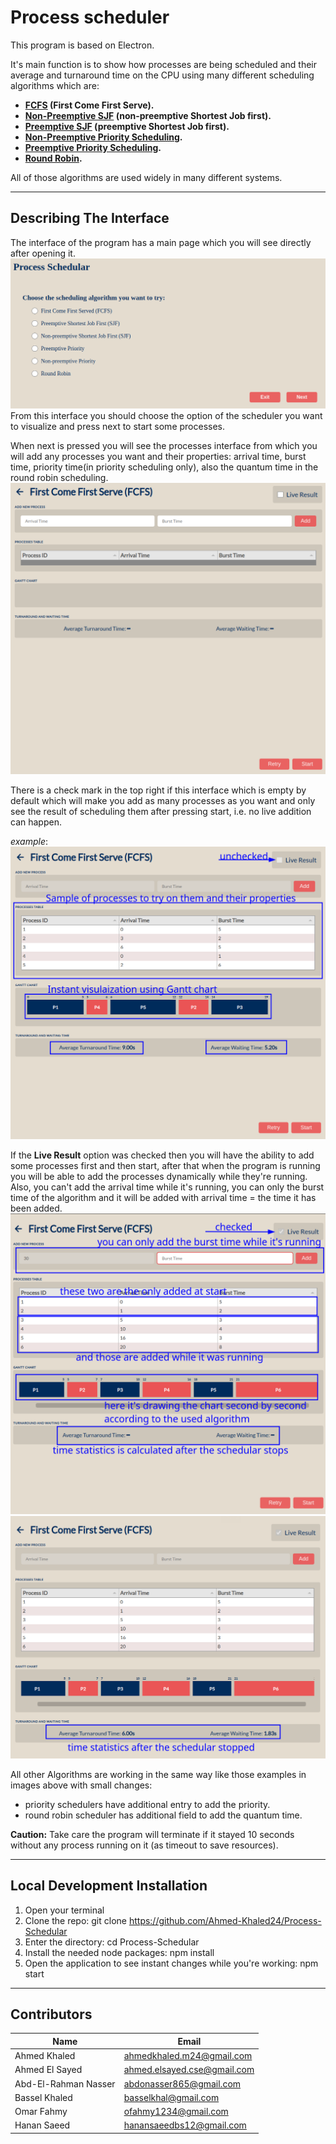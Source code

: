 # Process scheduler
This program is based on Electron.

It's main function is to show how processes are being scheduled and their average and turnaround time on the CPU using many different scheduling algorithms which are:
* **[FCFS](https://www.educative.io/answers/first-come-first-served-fcfs-scheduling-algorithm)
 (First Come First Serve).**
* **[Non-Preemptive SJF](https://www.guru99.com/shortest-job-first-sjf-scheduling.html) (non-preemptive Shortest Job first).**
* **[Preemptive SJF](https://www.guru99.com/shortest-job-first-sjf-scheduling.html#:~:text=26/5%20%3D%205.2-,Preemptive%20SJF,-In%20Preemptive%20SJF) (preemptive Shortest Job first).**
* **[Non-Preemptive Priority Scheduling](https://www.educative.io/answers/what-is-a-non-preemptive-priority-scheduling-algorithm).**
* **[Preemptive Priority Scheduling](https://www.educative.io/answers/what-is-preemptive-priority-scheduling-algorithm).**
* **[Round Robin](https://www.guru99.com/round-robin-scheduling-example.html).**

All of those algorithms are used widely in many different systems.
___
## Describing The Interface
The interface of the program has a main page which you will see directly after opening it.
![Main Interface](./images/main-interface.png)
From this interface you should choose the option of the scheduler you want to visualize and press next to start some processes.

When next is pressed you will see the processes interface from which you will add any processes you want and their properties: arrival time, burst time, priority time(in priority scheduling only), also the quantum time in the round robin scheduling.
![Scheduling Interface](./images/scheduling-interface.png)

There is a check mark in the top right if this interface which is empty by default which will make you add as many processes as you want and only see the result of scheduling them after pressing start, i.e. no live addition can happen.

*example*: ![scheduling in not live mode](./images/not-live-example.png)

If the **Live Result** option was checked then you will have the ability to add some processes first and then start, after that when the program is running you will be able to add the processes dynamically while they're running. Also, you can't add the arrival time while it's running, you can only the burst time of the algorithm and it will be added with arrival time = the time it has been added.
![Live Example](./images/live-example.png)
![Live Example Time Statistics](./images/time-stats.png)

All other Algorithms are working in the same way like those examples in images above with small changes:
*  priority schedulers have additional entry to add the priority.
*  round robin scheduler has additional field to add the quantum time.

**Caution:** Take care the program will terminate if it stayed 10 seconds without any process running on it (as timeout to save resources).
___
## Local Development Installation
1. Open your terminal
2. Clone the repo: git clone https://github.com/Ahmed-Khaled24/Process-Schedular
3. Enter the directory: cd Process-Schedular
4. Install the needed node packages: npm install
5. Open the application to see instant changes while you're working: npm start

___
## Contributors
| Name                 	| Email                     	|
|----------------------	|---------------------------	|
| Ahmed Khaled         	| ahmedkhaled.m24@gmail.com 	|
| Ahmed El Sayed       	| ahmed.elsayed.cse@gmail.com   	|
| Abd-El-Rahman Nasser 	| abdonasser865@gmail.com   	|
| Bassel Khaled        	| basselkhal@gmail.com      	|
| Omar Fahmy           	| ofahmy1234@gmail.com      	|
| Hanan Saeed          	| hanansaeedbs12@gmail.com  	|
